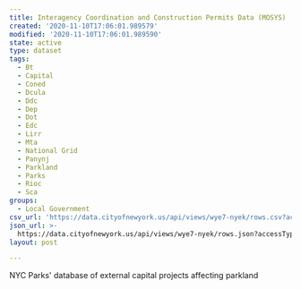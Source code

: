 ```yaml
---
title: Interagency Coordination and Construction Permits Data (MOSYS)
created: '2020-11-10T17:06:01.989579'
modified: '2020-11-10T17:06:01.989590'
state: active
type: dataset
tags:
  - Bt
  - Capital
  - Coned
  - Dcula
  - Ddc
  - Dep
  - Dot
  - Edc
  - Lirr
  - Mta
  - National Grid
  - Panynj
  - Parkland
  - Parks
  - Rioc
  - Sca
groups:
  - Local Government
csv_url: 'https://data.cityofnewyork.us/api/views/wye7-nyek/rows.csv?accessType=DOWNLOAD'
json_url: >-
  https://data.cityofnewyork.us/api/views/wye7-nyek/rows.json?accessType=DOWNLOAD
layout: post

---
```

NYC Parks' database of external capital projects affecting parkland
